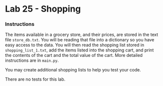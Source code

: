 # Lab 25 - Shopping

### Instructions

The items available in a grocery store, and their prices, are stored in the text file `store_db.txt`.  You will be reading that file into a dictionary so you have easy access to the data.  You will then read the shopping list stored in `shopping_list_1.txt`, add the items listed into the shopping cart, and print the contents of the cart and the total value of the cart.  More detailed instructions are in `main.py`.

You may create additional shopping lists to help you test your code.

There are no tests for this lab.